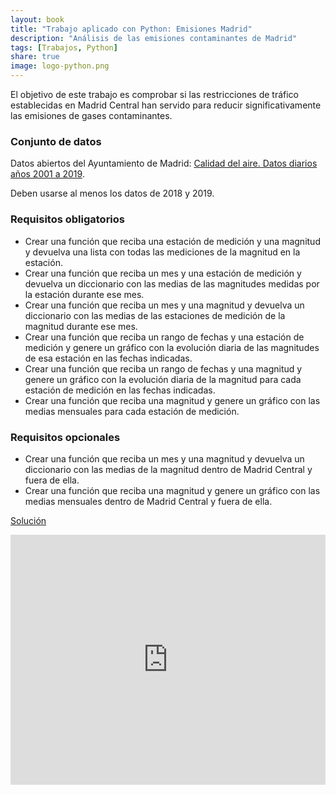 ```yaml
---
layout: book
title: "Trabajo aplicado con Python: Emisiones Madrid"
description: "Análisis de las emisiones contaminantes de Madrid"
tags: [Trabajos, Python]
share: true
image: logo-python.png
---
```


El objetivo de este trabajo es comprobar si las restricciones de tráfico establecidas en Madrid Central han servido para reducir significativamente las emisiones de gases contaminantes.

### Conjunto de datos

Datos abiertos del Ayuntamiento de Madrid: <a href="https://datos.madrid.es/portal/site/egob/menuitem.c05c1f754a33a9fbe4b2e4b284f1a5a0/?vgnextoid=aecb88a7e2b73410VgnVCM2000000c205a0aRCRD&amp;vgnextchannel=374512b9ace9f310VgnVCM100000171f5a0aRCRD&amp;vgnextfmt=default" target="_blank">Calidad del aire. Datos diarios años 2001 a 2019</a>.

Deben usarse al menos los datos de 2018 y 2019.

### Requisitos obligatorios

- Crear una función que reciba una estación de medición y una magnitud y devuelva una lista con todas las mediciones de la magnitud en la estación.
- Crear una función que reciba un mes y una estación de medición y devuelva un diccionario con las medias de las magnitudes medidas por la estación durante ese mes.
- Crear una función que reciba un mes y una magnitud y devuelva un diccionario con las medias de las estaciones de medición de la magnitud durante ese mes.
- Crear una función que reciba un rango de fechas y una estación de medición y genere un gráfico con la evolución diaria de las magnitudes de esa estación en las fechas indicadas.
- Crear una función que reciba un rango de fechas y una magnitud y genere un gráfico con la evolución diaria de la magnitud para cada estación de medición en las fechas indicadas.
- Crear una función que reciba una magnitud y genere un gráfico con las medias mensuales para cada estación de medición.

### Requisitos opcionales

- Crear una función que reciba un mes y una magnitud y devuelva un diccionario con las medias de la magnitud dentro de Madrid Central y fuera de ella.
- Crear una función que reciba una magnitud y genere un gráfico con las medias mensuales dentro de Madrid Central y fuera de ella.

<a href="https://github.com/asalber/emisiones-madrid" class="btn btn-info">Solución</a>

<iframe height="400px" width="100%" src="https://repl.it/@asalber/emisiones-madrid?lite=true" scrolling="no" frameborder="no" allowtransparency="true" allowfullscreen="true" sandbox="allow-forms allow-pointer-lock allow-popups allow-same-origin allow-scripts allow-modals"></iframe>
